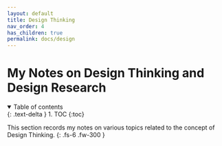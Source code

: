 ```yaml
---
layout: default
title: Design Thinking
nav_order: 4
has_children: true
permalink: docs/design
---
```

# My Notes on Design Thinking and Design Research

<details open markdown="block">
  <summary>
    Table of contents
  </summary>
  {: .text-delta }
1. TOC
{:toc}
</details>


This section records my notes on various topics related to the concept of Design Thinking.
{: .fs-6 .fw-300 }